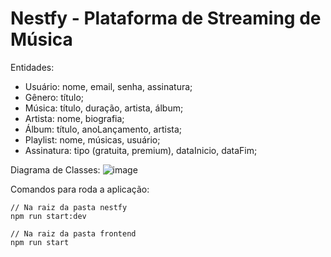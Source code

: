 # Nestfy - Plataforma de Streaming de Música
Entidades:
- Usuário: nome, email, senha, assinatura;
- Gênero: título;
- Música: título, duração, artista, álbum;
- Artista: nome, biografia;
- Álbum: título, anoLançamento, artista;
- Playlist: nome, músicas, usuário;
- Assinatura: tipo (gratuita, premium), dataInicio, dataFim;

Diagrama de Classes:
![image](https://github.com/user-attachments/assets/8f1df89c-830f-4692-9b1b-4afb25001bdf)

Comandos para roda a aplicação:
````
// Na raiz da pasta nestfy
npm run start:dev

// Na raiz da pasta frontend
npm run start
````
